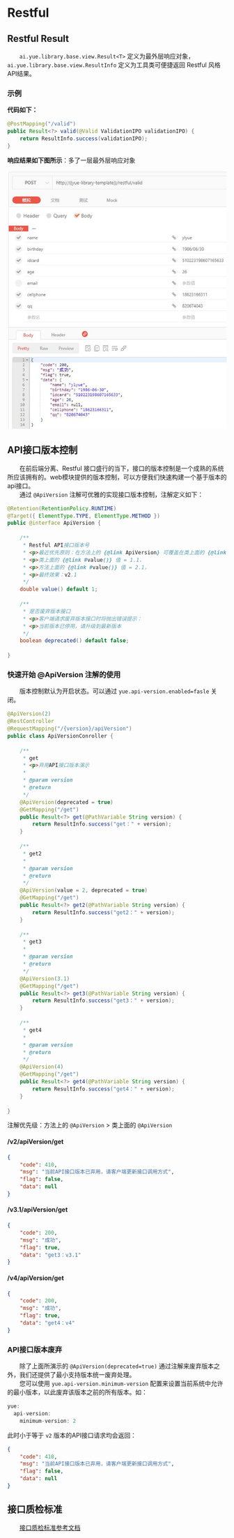 # Restful
## Restful Result
　　`ai.yue.library.base.view.Result<T>` 定义为最外层响应对象，`ai.yue.library.base.view.ResultInfo` 定义为工具类可便捷返回 Restful 风格API结果。

### 示例
**代码如下：**
```java
@PostMapping("/valid")
public Result<?> valid(@Valid ValidationIPO validationIPO) {
	return ResultInfo.success(validationIPO);
}
```

**响应结果如下图所示**：多了一层最外层响应对象

![请求参数与响应结果](Restful_files/1.jpg)

## API接口版本控制
　　在前后端分离、Restful 接口盛行的当下，接口的版本控制是一个成熟的系统所应该拥有的。web模块提供的版本控制，可以方便我们快速构建一个基于版本的api接口。<br>
　　通过 `@ApiVersion` 注解可优雅的实现接口版本控制，注解定义如下：
```java
@Retention(RetentionPolicy.RUNTIME)
@Target({ ElementType.TYPE, ElementType.METHOD })
public @interface ApiVersion {

	/**
	 * Restful API接口版本号
	 * <p>最近优先原则：在方法上的 {@link ApiVersion} 可覆盖在类上面的 {@link ApiVersion}，如下：
	 * <p>类上面的 {@link #value()} 值 = 1.1，
	 * <p>方法上面的 {@link #value()} 值 = 2.1，
	 * <p>最终效果：v2.1
	 */
	double value() default 1;
	
	/**
	 * 是否废弃版本接口
	 * <p>客户端请求废弃版本接口时将抛出错误提示：
	 * <p>当前版本已停用，请升级到最新版本
	 */
	boolean deprecated() default false;
	
}
```

### 快速开始 @ApiVersion 注解的使用
　　版本控制默认为开启状态。可以通过 `yue.api-version.enabled=fasle` 关闭。
```java
@ApiVersion(2)
@RestController
@RequestMapping("/{version}/apiVersion")
public class ApiVersionConroller {

	/**
	 * get
	 * <p>弃用API接口版本演示
	 * 
	 * @param version
	 * @return
	 */
	@ApiVersion(deprecated = true)
	@GetMapping("/get")
	public Result<?> get(@PathVariable String version) {
		return ResultInfo.success("get：" + version);
	}
	
	/**
	 * get2
	 * 
	 * @param version
	 * @return
	 */
	@ApiVersion(value = 2, deprecated = true)
	@GetMapping("/get")
	public Result<?> get2(@PathVariable String version) {
		return ResultInfo.success("get2：" + version);
	}
	
	/**
	 * get3
	 * 
	 * @param version
	 * @return
	 */
	@ApiVersion(3.1)
	@GetMapping("/get")
	public Result<?> get3(@PathVariable String version) {
		return ResultInfo.success("get3：" + version);
	}
	
	/**
	 * get4
	 * 
	 * @param version
	 * @return
	 */
	@ApiVersion(4)
	@GetMapping("/get")
	public Result<?> get4(@PathVariable String version) {
		return ResultInfo.success("get4：" + version);
	}
	
}
```

注解优先级：方法上的 `@ApiVersion` > 类上面的 `@ApiVersion`

#### /v2/apiVersion/get
```json
{
    "code": 410,
    "msg": "当前API接口版本已弃用，请客户端更新接口调用方式",
    "flag": false,
    "data": null
}
```

#### /v3.1/apiVersion/get
```json
{
    "code": 200,
    "msg": "成功",
    "flag": true,
    "data": "get3：v3.1"
}
```

#### /v4/apiVersion/get
```json
{
    "code": 200,
    "msg": "成功",
    "flag": true,
    "data": "get4：v4"
}
```

### API接口版本废弃
　　除了上面所演示的 `@ApiVersion(deprecated=true)` 通过注解来废弃版本之外，我们还提供了最小支持版本统一废弃处理。<br>
　　您可以使用 `yue.api-version.minimum-version` 配置来设置当前系统中允许的最小版本，以此废弃该版本之前的所有版本。如：
```java
yue:
  api-version:
    minimum-version: 2
```

此时小于等于 `v2` 版本的API接口请求均会返回：

```json
{
    "code": 410,
    "msg": "当前API接口版本已弃用，请客户端更新接口调用方式",
    "flag": false,
    "data": null
}
```

## 接口质检标准
　　[接口质检标准参考文档](规约/接口质检标准.md)